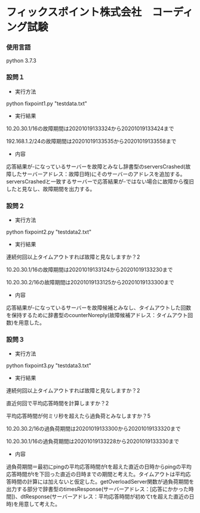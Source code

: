 # フィックスポイント株式会社　コーディング試験
### 使用言語
python 3.7.3

### 設問１
* 実行方法  

python fixpoint1.py "testdata.txt"

* 実行結果

10.20.30.1/16の故障期間は20201019133324から20201019133424まで

192.168.1.2/24の故障期間は20201019133535から20201019133558まで

* 内容

応答結果が-になっているサーバーを故障とみなし辞書型のserversCrashed(故障したサーバーアドレス：故障日時)にそのサーバーのアドレスを追加する。serversCrashedと一致するサーバーで応答結果が-ではない場合に故障から復旧したと見なし、故障期間を出力する。

### 設問２
* 実行方法

python fixpoint2.py "testdata2.txt"

* 実行結果

連続何回以上タイムアウトすれば故障と見なしますか？2

10.20.30.1/16の故障期間は20201019133124から20201019133230まで

10.20.30.2/16の故障期間は20201019133125から20201019133300まで

* 内容

応答結果が-になっているサーバーを故障候補とみなし、タイムアウトした回数を保持するために辞書型のcounterNoreply(故障候補アドレス：タイムアウト回数)を用意した。

### 設問３
* 実行方法

python fixpoint3.py "testdata3.txt"

* 実行結果

連続何回以上タイムアウトすれば故障と見なしますか？2

直近何回で平均応答時間を計算しますか？2

平均応答時間が何ミリ秒を超えたら過負荷とみなしますか？5

10.20.30.2/16の過負荷期間は20201019133300から20201019133320まで

10.20.30.1/16の過負荷期間は20201019133228から20201019133330まで

* 内容

過負荷期間＝最初にpingの平均応答時間がtを超えた直近の日時からpingの平均応答時間がtを下回った直近の日時までの期間と考えた。タイムアウトは平均応答時間の計算には加えないと仮定した。getOverloadServer関数が過負荷期間を出力する部分で辞書型のtimesResponse(サーバーアドレス：[応答にかかった時間])、dtResponse(サーバーアドレス：平均応答時間が初めてtを超えた直近の日時)を用意して考えた。
